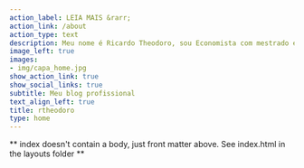 ```yaml
---
action_label: LEIA MAIS &rarr;
action_link: /about
action_type: text
description: Meu nome é Ricardo Theodoro, sou Economista com mestrado em Controladoria e Contabilidade. <p> Trabalho como pesquisador no **OBSCOOP/USP**. <p> Estudo cooperativas e aqui irei publicar o que tenho aprendido durante esta formação, como programação em R, Python, SQL e LaTeX para escrita de artigos.
image_left: true
images:
- img/capa_home.jpg
show_action_link: true
show_social_links: true
subtitle: Meu blog profissional
text_align_left: true
title: rtheodoro
type: home
---
```


** index doesn't contain a body, just front matter above.
See index.html in the layouts folder **
